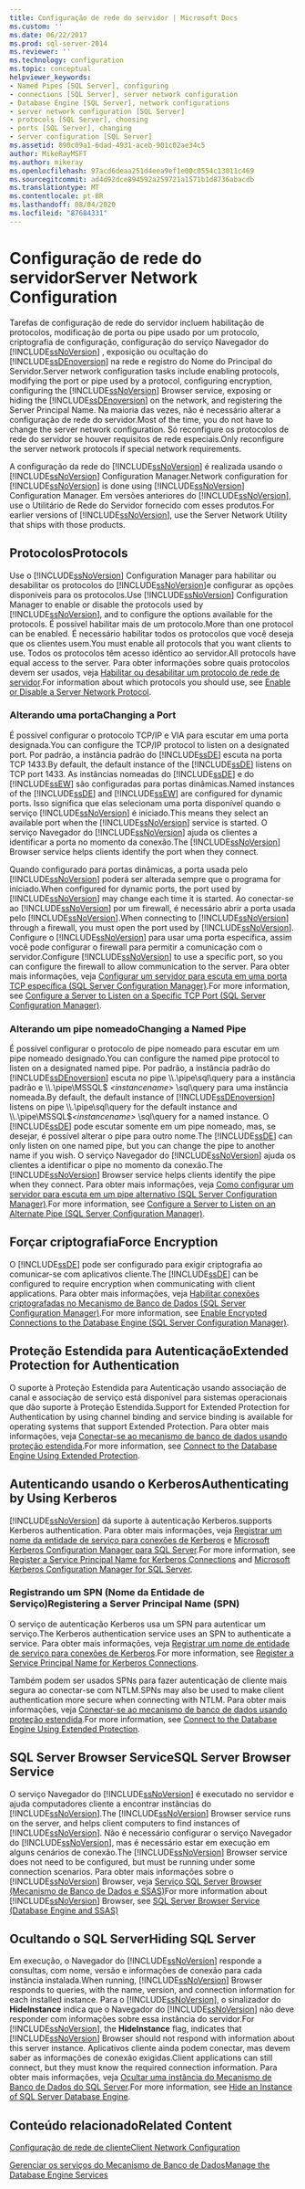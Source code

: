 ```yaml
---
title: Configuração de rede do servidor | Microsoft Docs
ms.custom: ''
ms.date: 06/22/2017
ms.prod: sql-server-2014
ms.reviewer: ''
ms.technology: configuration
ms.topic: conceptual
helpviewer_keywords:
- Named Pipes [SQL Server], configuring
- connections [SQL Server], server network configuration
- Database Engine [SQL Server], network configurations
- server network configuration [SQL Server]
- protocols [SQL Server], choosing
- ports [SQL Server], changing
- server configuration [SQL Server]
ms.assetid: 890c09a1-6dad-4931-aceb-901c02ae34c5
author: MikeRayMSFT
ms.author: mikeray
ms.openlocfilehash: 97acd6deaa251d4eea9ef1e00c0554c13011c469
ms.sourcegitcommit: ad4d92dce894592a259721a1571b1d8736abacdb
ms.translationtype: MT
ms.contentlocale: pt-BR
ms.lasthandoff: 08/04/2020
ms.locfileid: "87684331"
---
```

# <a name="server-network-configuration"></a><span data-ttu-id="14354-102">Configuração de rede do servidor</span><span class="sxs-lookup"><span data-stu-id="14354-102">Server Network Configuration</span></span>
  <span data-ttu-id="14354-103">Tarefas de configuração de rede do servidor incluem habilitação de protocolos, modificação de porta ou pipe usado por um protocolo, criptografia de configuração, configuração do serviço Navegador do [!INCLUDE[ssNoVersion](../../includes/ssnoversion-md.md)] , exposição ou ocultação do [!INCLUDE[ssDEnoversion](../../includes/ssdenoversion-md.md)] na rede e registro do Nome do Principal do Servidor.</span><span class="sxs-lookup"><span data-stu-id="14354-103">Server network configuration tasks include enabling protocols, modifying the port or pipe used by a protocol, configuring encryption, configuring the [!INCLUDE[ssNoVersion](../../includes/ssnoversion-md.md)] Browser service, exposing or hiding the [!INCLUDE[ssDEnoversion](../../includes/ssdenoversion-md.md)] on the network, and registering the Server Principal Name.</span></span> <span data-ttu-id="14354-104">Na maioria das vezes, não é necessário alterar a configuração de rede do servidor.</span><span class="sxs-lookup"><span data-stu-id="14354-104">Most of the time, you do not have to change the server network configuration.</span></span> <span data-ttu-id="14354-105">Só reconfigure os protocolos de rede do servidor se houver requisitos de rede especiais.</span><span class="sxs-lookup"><span data-stu-id="14354-105">Only reconfigure the server network protocols if special network requirements.</span></span>  
  
 <span data-ttu-id="14354-106">A configuração da rede do [!INCLUDE[ssNoVersion](../../includes/ssnoversion-md.md)] é realizada usando o [!INCLUDE[ssNoVersion](../../includes/ssnoversion-md.md)] Configuration Manager.</span><span class="sxs-lookup"><span data-stu-id="14354-106">Network configuration for [!INCLUDE[ssNoVersion](../../includes/ssnoversion-md.md)] is done using [!INCLUDE[ssNoVersion](../../includes/ssnoversion-md.md)] Configuration Manager.</span></span> <span data-ttu-id="14354-107">Em versões anteriores do [!INCLUDE[ssNoVersion](../../includes/ssnoversion-md.md)], use o Utilitário de Rede do Servidor fornecido com esses produtos.</span><span class="sxs-lookup"><span data-stu-id="14354-107">For earlier versions of [!INCLUDE[ssNoVersion](../../includes/ssnoversion-md.md)], use the Server Network Utility that ships with those products.</span></span>  
  
## <a name="protocols"></a><span data-ttu-id="14354-108">Protocolos</span><span class="sxs-lookup"><span data-stu-id="14354-108">Protocols</span></span>  
 <span data-ttu-id="14354-109">Use o [!INCLUDE[ssNoVersion](../../includes/ssnoversion-md.md)] Configuration Manager para habilitar ou desabilitar os protocolos do [!INCLUDE[ssNoVersion](../../includes/ssnoversion-md.md)]e configurar as opções disponíveis para os protocolos.</span><span class="sxs-lookup"><span data-stu-id="14354-109">Use [!INCLUDE[ssNoVersion](../../includes/ssnoversion-md.md)] Configuration Manager to enable or disable the protocols used by [!INCLUDE[ssNoVersion](../../includes/ssnoversion-md.md)], and to configure the options available for the protocols.</span></span> <span data-ttu-id="14354-110">É possível habilitar mais de um protocolo.</span><span class="sxs-lookup"><span data-stu-id="14354-110">More than one protocol can be enabled.</span></span> <span data-ttu-id="14354-111">É necessário habilitar todos os protocolos que você deseja que os clientes usem.</span><span class="sxs-lookup"><span data-stu-id="14354-111">You must enable all protocols that you want clients to use.</span></span> <span data-ttu-id="14354-112">Todos os protocolos têm acesso idêntico ao servidor.</span><span class="sxs-lookup"><span data-stu-id="14354-112">All protocols have equal access to the server.</span></span> <span data-ttu-id="14354-113">Para obter informações sobre quais protocolos devem ser usados, veja [Habilitar ou desabilitar um protocolo de rede de servidor](enable-or-disable-a-server-network-protocol.md).</span><span class="sxs-lookup"><span data-stu-id="14354-113">For information about which protocols you should use, see [Enable or Disable a Server Network Protocol](enable-or-disable-a-server-network-protocol.md).</span></span>  
  
### <a name="changing-a-port"></a><span data-ttu-id="14354-114">Alterando uma porta</span><span class="sxs-lookup"><span data-stu-id="14354-114">Changing a Port</span></span>  
 <span data-ttu-id="14354-115">É possível configurar o protocolo TCP/IP e VIA para escutar em uma porta designada.</span><span class="sxs-lookup"><span data-stu-id="14354-115">You can configure the TCP/IP protocol to listen on a designated port.</span></span> <span data-ttu-id="14354-116">Por padrão, a instância padrão do [!INCLUDE[ssDE](../../includes/ssde-md.md)] escuta na porta TCP 1433.</span><span class="sxs-lookup"><span data-stu-id="14354-116">By default, the default instance of the [!INCLUDE[ssDE](../../includes/ssde-md.md)] listens on TCP port 1433.</span></span> <span data-ttu-id="14354-117">As instâncias nomeadas do [!INCLUDE[ssDE](../../includes/ssde-md.md)] e do [!INCLUDE[ssEW](../../includes/ssew-md.md)] são configuradas para portas dinâmicas.</span><span class="sxs-lookup"><span data-stu-id="14354-117">Named instances of the [!INCLUDE[ssDE](../../includes/ssde-md.md)] and [!INCLUDE[ssEW](../../includes/ssew-md.md)] are configured for dynamic ports.</span></span> <span data-ttu-id="14354-118">Isso significa que elas selecionam uma porta disponível quando o serviço [!INCLUDE[ssNoVersion](../../includes/ssnoversion-md.md)] é iniciado.</span><span class="sxs-lookup"><span data-stu-id="14354-118">This means they select an available port when the [!INCLUDE[ssNoVersion](../../includes/ssnoversion-md.md)] service is started.</span></span> <span data-ttu-id="14354-119">O serviço Navegador do [!INCLUDE[ssNoVersion](../../includes/ssnoversion-md.md)] ajuda os clientes a identificar a porta no momento da conexão.</span><span class="sxs-lookup"><span data-stu-id="14354-119">The [!INCLUDE[ssNoVersion](../../includes/ssnoversion-md.md)] Browser service helps clients identify the port when they connect.</span></span>  
  
 <span data-ttu-id="14354-120">Quando configurado para portas dinâmicas, a porta usada pelo [!INCLUDE[ssNoVersion](../../includes/ssnoversion-md.md)] poderá ser alterada sempre que o programa for iniciado.</span><span class="sxs-lookup"><span data-stu-id="14354-120">When configured for dynamic ports, the port used by [!INCLUDE[ssNoVersion](../../includes/ssnoversion-md.md)] may change each time it is started.</span></span> <span data-ttu-id="14354-121">Ao conectar-se ao [!INCLUDE[ssNoVersion](../../includes/ssnoversion-md.md)] por um firewall, é necessário abrir a porta usada pelo [!INCLUDE[ssNoVersion](../../includes/ssnoversion-md.md)].</span><span class="sxs-lookup"><span data-stu-id="14354-121">When connecting to [!INCLUDE[ssNoVersion](../../includes/ssnoversion-md.md)] through a firewall, you must open the port used by [!INCLUDE[ssNoVersion](../../includes/ssnoversion-md.md)].</span></span> <span data-ttu-id="14354-122">Configure o [!INCLUDE[ssNoVersion](../../includes/ssnoversion-md.md)] para usar uma porta específica, assim você pode configurar o firewall para permitir a comunicação com o servidor.</span><span class="sxs-lookup"><span data-stu-id="14354-122">Configure [!INCLUDE[ssNoVersion](../../includes/ssnoversion-md.md)] to use a specific port, so you can configure the firewall to allow communication to the server.</span></span> <span data-ttu-id="14354-123">Para obter mais informações, veja [Configurar um servidor para escuta em uma porta TCP específica &#40;SQL Server Configuration Manager&#41;](configure-a-server-to-listen-on-a-specific-tcp-port.md).</span><span class="sxs-lookup"><span data-stu-id="14354-123">For more information, see [Configure a Server to Listen on a Specific TCP Port &#40;SQL Server Configuration Manager&#41;](configure-a-server-to-listen-on-a-specific-tcp-port.md).</span></span>  
  
### <a name="changing-a-named-pipe"></a><span data-ttu-id="14354-124">Alterando um pipe nomeado</span><span class="sxs-lookup"><span data-stu-id="14354-124">Changing a Named Pipe</span></span>  
 <span data-ttu-id="14354-125">É possível configurar o protocolo de pipe nomeado para escutar em um pipe nomeado designado.</span><span class="sxs-lookup"><span data-stu-id="14354-125">You can configure the named pipe protocol to listen on a designated named pipe.</span></span> <span data-ttu-id="14354-126">Por padrão, a instância padrão do [!INCLUDE[ssDEnoversion](../../includes/ssdenoversion-md.md)] escuta no pipe \\\\.\pipe\sql\query para a instância padrão e \\\\.\pipe\MSSQL$ *\<instancename>* \sql\query para uma instância nomeada.</span><span class="sxs-lookup"><span data-stu-id="14354-126">By default, the default instance of [!INCLUDE[ssDEnoversion](../../includes/ssdenoversion-md.md)] listens on pipe \\\\.\pipe\sql\query for the default instance and \\\\.\pipe\MSSQL$*\<instancename>* \sql\query for a named instance.</span></span> <span data-ttu-id="14354-127">O [!INCLUDE[ssDE](../../includes/ssde-md.md)] pode escutar somente em um pipe nomeado, mas, se desejar, é possível alterar o pipe para outro nome.</span><span class="sxs-lookup"><span data-stu-id="14354-127">The [!INCLUDE[ssDE](../../includes/ssde-md.md)] can only listen on one named pipe, but you can change the pipe to another name if you wish.</span></span> <span data-ttu-id="14354-128">O serviço Navegador do [!INCLUDE[ssNoVersion](../../includes/ssnoversion-md.md)] ajuda os clientes a identificar o pipe no momento da conexão.</span><span class="sxs-lookup"><span data-stu-id="14354-128">The [!INCLUDE[ssNoVersion](../../includes/ssnoversion-md.md)] Browser service helps clients identify the pipe when they connect.</span></span> <span data-ttu-id="14354-129">Para obter mais informações, veja [Como configurar um servidor para escuta em um pipe alternativo &#40;SQL Server Configuration Manager&#41;](configure-a-server-to-listen-on-an-alternate-pipe.md).</span><span class="sxs-lookup"><span data-stu-id="14354-129">For more information, see [Configure a Server to Listen on an Alternate Pipe &#40;SQL Server Configuration Manager&#41;](configure-a-server-to-listen-on-an-alternate-pipe.md).</span></span>  
  
## <a name="force-encryption"></a><span data-ttu-id="14354-130">Forçar criptografia</span><span class="sxs-lookup"><span data-stu-id="14354-130">Force Encryption</span></span>  
 <span data-ttu-id="14354-131">O [!INCLUDE[ssDE](../../includes/ssde-md.md)] pode ser configurado para exigir criptografia ao comunicar-se com aplicativos cliente.</span><span class="sxs-lookup"><span data-stu-id="14354-131">The [!INCLUDE[ssDE](../../includes/ssde-md.md)] can be configured to require encryption when communicating with client applications.</span></span> <span data-ttu-id="14354-132">Para obter mais informações, veja [Habilitar conexões criptografadas no Mecanismo de Banco de Dados &#40;SQL Server Configuration Manager&#41;](enable-encrypted-connections-to-the-database-engine.md).</span><span class="sxs-lookup"><span data-stu-id="14354-132">For more information, see [Enable Encrypted Connections to the Database Engine &#40;SQL Server Configuration Manager&#41;](enable-encrypted-connections-to-the-database-engine.md).</span></span>  
  
## <a name="extended-protection-for-authentication"></a><span data-ttu-id="14354-133">Proteção Estendida para Autenticação</span><span class="sxs-lookup"><span data-stu-id="14354-133">Extended Protection for Authentication</span></span>  
 <span data-ttu-id="14354-134">O suporte à Proteção Estendida para Autenticação usando associação de canal e associação de serviço está disponível para sistemas operacionais que dão suporte à Proteção Estendida.</span><span class="sxs-lookup"><span data-stu-id="14354-134">Support for Extended Protection for Authentication by using channel binding and service binding is available for operating systems that support Extended Protection.</span></span> <span data-ttu-id="14354-135">Para obter mais informações, veja [Conectar-se ao mecanismo de banco de dados usando proteção estendida](connect-to-the-database-engine-using-extended-protection.md).</span><span class="sxs-lookup"><span data-stu-id="14354-135">For more information, see [Connect to the Database Engine Using Extended Protection](connect-to-the-database-engine-using-extended-protection.md).</span></span>  
  
## <a name="authenticating-by-using-kerberos"></a><span data-ttu-id="14354-136">Autenticando usando o Kerberos</span><span class="sxs-lookup"><span data-stu-id="14354-136">Authenticating by Using Kerberos</span></span>  
 [!INCLUDE[ssNoVersion](../../includes/ssnoversion-md.md)] <span data-ttu-id="14354-137">dá suporte à autenticação Kerberos.</span><span class="sxs-lookup"><span data-stu-id="14354-137">supports Kerberos authentication.</span></span> <span data-ttu-id="14354-138">Para obter mais informações, veja [Registrar um nome da entidade de serviço para conexões de Kerberos](register-a-service-principal-name-for-kerberos-connections.md) e [Microsoft Kerberos Configuration Manager para SQL Server](https://www.microsoft.com/download/details.aspx?id=39046).</span><span class="sxs-lookup"><span data-stu-id="14354-138">For more information, see [Register a Service Principal Name for Kerberos Connections](register-a-service-principal-name-for-kerberos-connections.md) and [Microsoft Kerberos Configuration Manager for SQL Server](https://www.microsoft.com/download/details.aspx?id=39046).</span></span>  
  
### <a name="registering-a-server-principal-name-spn"></a><span data-ttu-id="14354-139">Registrando um SPN (Nome da Entidade de Serviço)</span><span class="sxs-lookup"><span data-stu-id="14354-139">Registering a Server Principal Name (SPN)</span></span>  
 <span data-ttu-id="14354-140">O serviço de autenticação Kerberos usa um SPN para autenticar um serviço.</span><span class="sxs-lookup"><span data-stu-id="14354-140">The Kerberos authentication service uses an SPN to authenticate a service.</span></span> <span data-ttu-id="14354-141">Para obter mais informações, veja [Registrar um nome de entidade de serviço para conexões de Kerberos](register-a-service-principal-name-for-kerberos-connections.md).</span><span class="sxs-lookup"><span data-stu-id="14354-141">For more information, see [Register a Service Principal Name for Kerberos Connections](register-a-service-principal-name-for-kerberos-connections.md).</span></span>  
  
 <span data-ttu-id="14354-142">Também podem ser usados SPNs para fazer autenticação de cliente mais segura ao conectar-se com NTLM.</span><span class="sxs-lookup"><span data-stu-id="14354-142">SPNs may also be used to make client authentication more secure when connecting with NTLM.</span></span> <span data-ttu-id="14354-143">Para obter mais informações, veja [Conectar-se ao mecanismo de banco de dados usando proteção estendida](connect-to-the-database-engine-using-extended-protection.md).</span><span class="sxs-lookup"><span data-stu-id="14354-143">For more information, see [Connect to the Database Engine Using Extended Protection](connect-to-the-database-engine-using-extended-protection.md).</span></span>  
  
## <a name="sql-server-browser-service"></a><span data-ttu-id="14354-144">SQL Server Browser Service</span><span class="sxs-lookup"><span data-stu-id="14354-144">SQL Server Browser Service</span></span>  
 <span data-ttu-id="14354-145">O serviço Navegador do [!INCLUDE[ssNoVersion](../../includes/ssnoversion-md.md)] é executado no servidor e ajuda computadores cliente a encontrar instâncias do [!INCLUDE[ssNoVersion](../../includes/ssnoversion-md.md)].</span><span class="sxs-lookup"><span data-stu-id="14354-145">The [!INCLUDE[ssNoVersion](../../includes/ssnoversion-md.md)] Browser service runs on the server, and helps client computers to find instances of [!INCLUDE[ssNoVersion](../../includes/ssnoversion-md.md)].</span></span> <span data-ttu-id="14354-146">Não é necessário configurar o serviço Navegador do [!INCLUDE[ssNoVersion](../../includes/ssnoversion-md.md)], mas é necessário estar em execução em alguns cenários de conexão.</span><span class="sxs-lookup"><span data-stu-id="14354-146">The [!INCLUDE[ssNoVersion](../../includes/ssnoversion-md.md)] Browser service does not need to be configured, but must be running under some connection scenarios.</span></span> <span data-ttu-id="14354-147">Para obter mais informações sobre o [!INCLUDE[ssNoVersion](../../includes/ssnoversion-md.md)] Browser, veja [Serviço SQL Server Browser &#40;Mecanismo de Banco de Dados e SSAS&#41;](sql-server-browser-service-database-engine-and-ssas.md)</span><span class="sxs-lookup"><span data-stu-id="14354-147">For more information about [!INCLUDE[ssNoVersion](../../includes/ssnoversion-md.md)] Browser, see [SQL Server Browser Service &#40;Database Engine and SSAS&#41;](sql-server-browser-service-database-engine-and-ssas.md)</span></span>  
  
## <a name="hiding-sql-server"></a><span data-ttu-id="14354-148">Ocultando o SQL Server</span><span class="sxs-lookup"><span data-stu-id="14354-148">Hiding SQL Server</span></span>  
 <span data-ttu-id="14354-149">Em execução, o Navegador do [!INCLUDE[ssNoVersion](../../includes/ssnoversion-md.md)] responde a consultas, com nome, versão e informações de conexão para cada instância instalada.</span><span class="sxs-lookup"><span data-stu-id="14354-149">When running, [!INCLUDE[ssNoVersion](../../includes/ssnoversion-md.md)] Browser responds to queries, with the name, version, and connection information for each installed instance.</span></span> <span data-ttu-id="14354-150">Para o [!INCLUDE[ssNoVersion](../../includes/ssnoversion-md.md)], o sinalizador do **HideInstance** indica que o Navegador do [!INCLUDE[ssNoVersion](../../includes/ssnoversion-md.md)] não deve responder com informações sobre essa instância do servidor.</span><span class="sxs-lookup"><span data-stu-id="14354-150">For [!INCLUDE[ssNoVersion](../../includes/ssnoversion-md.md)], the **HideInstance** flag, indicates that [!INCLUDE[ssNoVersion](../../includes/ssnoversion-md.md)] Browser should not respond with information about this server instance.</span></span> <span data-ttu-id="14354-151">Aplicativos cliente ainda podem conectar, mas devem saber as informações de conexão exigidas.</span><span class="sxs-lookup"><span data-stu-id="14354-151">Client applications can still connect, but they must know the required connection information.</span></span> <span data-ttu-id="14354-152">Para obter mais informações, veja [Ocultar uma instância do Mecanismo de Banco de Dados do SQL Server](../sql-server-database-engine-overview.md).</span><span class="sxs-lookup"><span data-stu-id="14354-152">For more information, see [Hide an Instance of SQL Server Database Engine](../sql-server-database-engine-overview.md).</span></span>  
  
## <a name="related-content"></a><span data-ttu-id="14354-153">Conteúdo relacionado</span><span class="sxs-lookup"><span data-stu-id="14354-153">Related Content</span></span>  
 [<span data-ttu-id="14354-154">Configuração de rede de cliente</span><span class="sxs-lookup"><span data-stu-id="14354-154">Client Network Configuration</span></span>](client-network-configuration.md)  
  
 [<span data-ttu-id="14354-155">Gerenciar os serviços do Mecanismo de Banco de Dados</span><span class="sxs-lookup"><span data-stu-id="14354-155">Manage the Database Engine Services</span></span>](manage-the-database-engine-services.md)  
  
  
